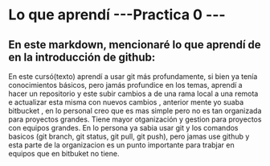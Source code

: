 # Lo que aprendí ---Practica 0 ---

## En este markdown, mencionaré lo que aprendí de en la introducción de github:

En este cursó(texto) aprendí a usar git más profundamente, si bien ya tenía conocimientos básicos, pero jamás profundice en los temas, aprendí a hacer 
un repositorio y este subir cambios a de una rama local a una remota  e actualizar esta misma con nuevos cambios , anterior mente yo suaba bitbucket , en lo personal 
creo que es mas simple pero no es tan organizada para proyectos grandes. Tiene mayor otganización y gestion para proyectos con equipos grandes. 
En lo persona ya sabia usar git y los comandos basicos (git branch, git status, git pull, git push), pero jamas use github y esta parte de la organizacion 
es un punto importante para trabjar en equipos que en bitbuket no tiene.


